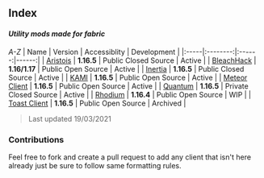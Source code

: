## Index
#### *Utility mods made for fabric*
*A-Z*
| Name | Version  | Accessiblity | Development |
|:-----|:--------:|:------:|------:|
| [Aristois](https://aristois.net/) | **1.16.5** | Public Closed Source | Active |
| [BleachHack](https://github.com/BleachDrinker420/bleachhack-1.14) | **1.16/1.17** | Public Open Source | Active |
| [Inertia](https://inertiaclient.com/) | **1.16.5** | Public Closed Source | Active |
| [KAMI](https://github.com/zeroeightysix/KAMI) | **1.16.5** | Public Open Source | Active |
| [Meteor Client](https://meteorclient.com/) | **1.16.5** | Public Open Source | Active |
| [Quantum](http://quantumclient.org/) |  **1.16.5**  | Private Closed Source | Active |
| [Rhodium](https://github.com/IUDevman/Rhodium) | **1.16.4** | Public Open Source | WIP |
| [Toast Client](https://github.com/RemainingToast/toastclient) | **1.16.5** | Public Open Source | Archived |

> Last updated 19/03/2021

### Contributions

Feel free to fork and create a pull request to add any client that isn't here already just be sure to follow same formatting rules.
